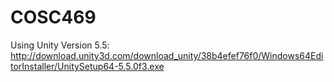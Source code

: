 # COSC469

Using Unity Version 5.5: http://download.unity3d.com/download_unity/38b4efef76f0/Windows64EditorInstaller/UnitySetup64-5.5.0f3.exe

